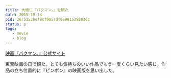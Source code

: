 ```yaml
---
title: 大根仁『バクマン。』を観た
date: 2015-10-14
pid: 2675153bef8cf9057df6e9815392836c
status: p
tags:
   - movie
   - blog
---
```


[映画『バクマン。』公式サイト][1]

東宝映画の日で観た。とても気持ちのいい作品でもう一度くらい見たい感じ。作品の立ち位置的に『ピンポン』の映画版を思い出した。

[1]:	http://bakuman-movie.com/